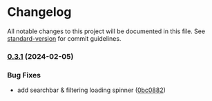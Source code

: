 # Changelog

All notable changes to this project will be documented in this file. See [standard-version](https://github.com/conventional-changelog/standard-version) for commit guidelines.

### [0.3.1](https://github.com/dragon-devs/project-manager/compare/v0.3.0...v0.3.1) (2024-02-05)


### Bug Fixes

* add searchbar & filtering loading spinner ([0bc0882](https://github.com/dragon-devs/project-manager/commit/0bc0882459ce6a50505900d362aeca064593eba0))
